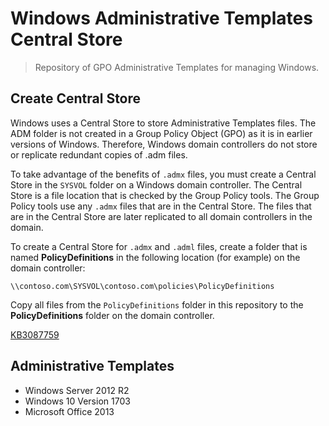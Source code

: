 # Windows Administrative Templates Central Store

> Repository of GPO Administrative Templates for managing Windows.


## Create Central Store

Windows uses a Central Store to store Administrative Templates files.
The ADM folder is not created in a Group Policy Object (GPO) as it is in earlier versions of Windows.
Therefore, Windows domain controllers do not store or replicate redundant copies of .adm files.


To take advantage of the benefits of `.admx` files, you must create a Central Store in the `SYSVOL` folder on a Windows domain controller.
The Central Store is a file location that is checked by the Group Policy tools.
The Group Policy tools use any `.admx` files that are in the Central Store.
The files that are in the Central Store are later replicated to all domain controllers in the domain.

To create a Central Store for `.admx` and `.adml` files, create a folder that is named **PolicyDefinitions** in the following location (for example) on the domain controller:

```
\\contoso.com\SYSVOL\contoso.com\policies\PolicyDefinitions
```

Copy all files from the `PolicyDefinitions` folder in this repository to the **PolicyDefinitions** folder on the domain controller.

[KB3087759](https://support.microsoft.com/en-us/kb/3087759)

## Administrative Templates

* Windows Server 2012 R2
* Windows 10 Version 1703
* Microsoft Office 2013
